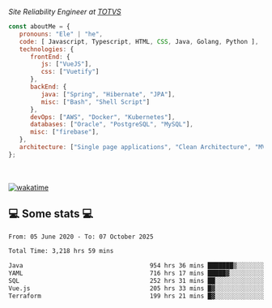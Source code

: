 <p><em>Site Reliability Engineer at <a href="https://www.totvs.com/">TOTVS</a></br>
</em></p>


```javascript
const aboutMe = {
   pronouns: "Ele" | "he",
   code: [ Javascript, Typescript, HTML, CSS, Java, Golang, Python ],
   technologies: {
      frontEnd: {
         js: ["VueJS"],
         css: ["Vuetify"]
      },
      backEnd: {
         java: ["Spring", "Hibernate", "JPA"],
         misc: ["Bash", "Shell Script"]
      },
      devOps: ["AWS", "Docker", "Kubernetes"],
      databases: ["Oracle", "PostgreSQL", "MySQL"],
      misc: ["firebase"],
   },
   architecture: ["Single page applications", "Clean Architecture", "MVC", "Microservices"],
};
```
</br></br>
[![wakatime](https://wakatime.com/badge/user/a3a8ed06-d304-4d6b-bc86-4adc418cdea7.svg)](https://wakatime.com/@a3a8ed06-d304-4d6b-bc86-4adc418cdea7)
<h2>💻 Some stats 💻</h2>

<!--START_SECTION:waka-->

```txt
From: 05 June 2020 - To: 07 October 2025

Total Time: 3,218 hrs 59 mins

Java                                   954 hrs 36 mins ███████▒░░░░░░░░░░░░░░░░░   29.66 %
YAML                                   716 hrs 17 mins █████▓░░░░░░░░░░░░░░░░░░░   22.25 %
SQL                                    252 hrs 31 mins ██░░░░░░░░░░░░░░░░░░░░░░░   07.84 %
Vue.js                                 205 hrs 33 mins █▓░░░░░░░░░░░░░░░░░░░░░░░   06.39 %
Terraform                              199 hrs 21 mins █▓░░░░░░░░░░░░░░░░░░░░░░░   06.19 %
```

<!--END_SECTION:waka-->
